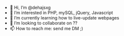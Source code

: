 - 👋 Hi, I’m @dehajsxg
- 👀 I’m interested in PHP, mySQL, jQuery, Javascript
- 🌱 I’m currently learning how to live-update webpages
- 💞️ I’m looking to collaborate on ??
- 📫 How to reach me: send me DM ;)

<!---
dehajsxg/dehajsxg is a ✨ special ✨ repository because its `README.md` (this file) appears on your GitHub profile.
You can click the Preview link to take a look at your changes.
--->
